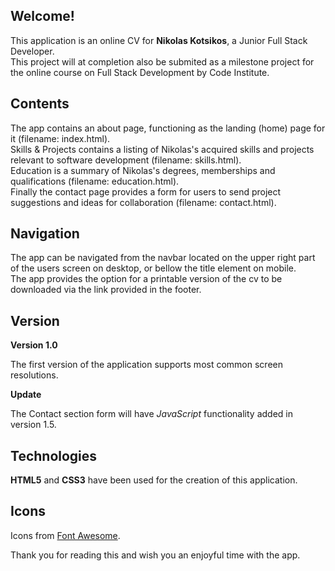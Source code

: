 ## Welcome! 
This application is an online CV for <strong>Nikolas Kotsikos</strong>, a Junior Full Stack Developer. <br/>
This project will at completion also be submited as a milestone project for the online course on Full Stack Development by Code Institute.<br/>

## Contents

The app contains an about page, functioning as the landing (home) page for it (filename: index.html). <br/>
Skills & Projects contains a listing of Nikolas's acquired skills and projects relevant to software development (filename: skills.html). <br/>
Education is a summary of Nikolas's degrees, memberships and qualifications (filename: education.html). <br/>
Finally the contact page provides a form for users to send project suggestions and ideas for collaboration (filename: contact.html). <br/>

## Navigation

The app can be navigated from the navbar located on the upper right part of the users screen on desktop, or bellow the title element on mobile.<br/>
The app provides the option for a printable version of the cv to be downloaded via the link provided in the footer.

## Version

<strong>Version 1.0</strong>

The first version of the application supports most common screen resolutions.

<strong>Update</strong>

The Contact section form will have <em>JavaScript</em> functionality added in version 1.5.

## Technologies

<strong>HTML5</strong> and <strong>CSS3</strong> have been used for the creation of this application.

## Icons

Icons from <a href="https://www.fontawesome.com" title="Font Awesome">Font Awesome</a>.

Thank you for reading this and wish you an enjoyful time with the app.
